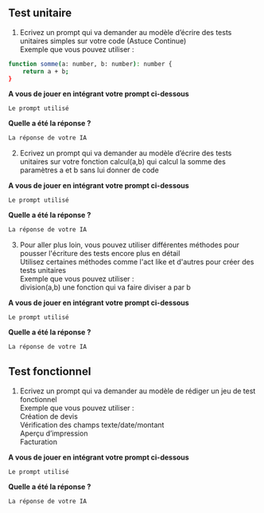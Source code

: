 ## Test unitaire 
1.	Ecrivez un prompt qui va demander au modèle d’écrire des tests unitaires simples sur votre code (Astuce Continue)  
Exemple que vous pouvez utiliser :  
```bash
function somme(a: number, b: number): number {
    return a + b;
}
```

**A vous de jouer en intégrant votre prompt ci-dessous**

```
Le prompt utilisé
```
**Quelle a été la réponse ?**

```bash
La réponse de votre IA
```

2.	Ecrivez un prompt qui va demander au modèle d’écrire des tests unitaires sur votre fonction calcul(a,b) qui calcul la somme des paramètres a et b sans lui donner de code

**A vous de jouer en intégrant votre prompt ci-dessous**

```
Le prompt utilisé
```
**Quelle a été la réponse ?**

```bash
La réponse de votre IA
```

3.	Pour aller plus loin, vous pouvez utiliser différentes méthodes pour pousser l'écriture des tests encore plus en détail  
Utilisez certaines méthodes comme l'act like et d'autres pour créer des tests unitaires  
Exemple que vous pouvez utiliser :  
division(a,b) une fonction qui va faire diviser a par b

**A vous de jouer en intégrant votre prompt ci-dessous**

```
Le prompt utilisé
```
**Quelle a été la réponse ?**

```bash
La réponse de votre IA
```
  
  
  
## Test fonctionnel 
1.	Ecrivez un prompt qui va demander au modèle de rédiger un jeu de test fonctionnel  
Exemple que vous pouvez utiliser :  
Création de devis  
Vérification des champs texte/date/montant  
Aperçu d’impression  
Facturation  

**A vous de jouer en intégrant votre prompt ci-dessous**

```
Le prompt utilisé
```
**Quelle a été la réponse ?**

```bash
La réponse de votre IA
```
